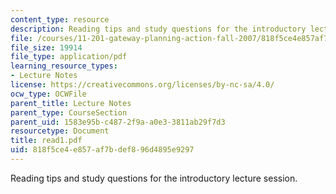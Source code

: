 ```yaml
---
content_type: resource
description: Reading tips and study questions for the introductory lecture session.
file: /courses/11-201-gateway-planning-action-fall-2007/818f5ce4e857af7bdef896d4895e9297_read1.pdf
file_size: 19914
file_type: application/pdf
learning_resource_types:
- Lecture Notes
license: https://creativecommons.org/licenses/by-nc-sa/4.0/
ocw_type: OCWFile
parent_title: Lecture Notes
parent_type: CourseSection
parent_uid: 1583e95b-c487-2f9a-a0e3-3811ab29f7d3
resourcetype: Document
title: read1.pdf
uid: 818f5ce4-e857-af7b-def8-96d4895e9297
---
```

Reading tips and study questions for the introductory lecture session.